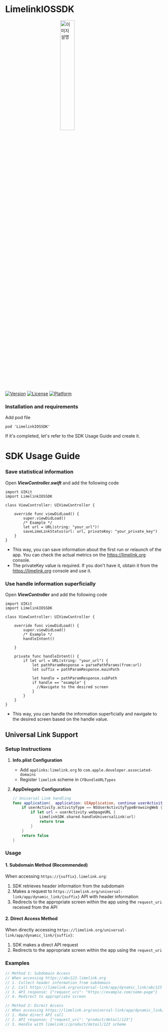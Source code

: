 # LimelinkIOSSDK
<img src="https://limelink.org/assets/default_lime-C14nNSvc.svg" alt="이미지 설명" style="display: block; margin-left: auto; margin-right: auto; width: 30%;">


[![Version](https://img.shields.io/cocoapods/v/LimelinkIOSSDK.svg?style=flat)](https://cocoapods.org/pods/LimelinkIOSSDK)
[![License](https://img.shields.io/cocoapods/l/LimelinkIOSSDK.svg?style=flat)](https://cocoapods.org/pods/LimelinkIOSSDK)
[![Platform](https://img.shields.io/cocoapods/p/LimelinkIOSSDK.svg?style=flat)](https://cocoapods.org/pods/LimelinkIOSSDK)

### Installation and requirements
Add pod file
```
pod 'LimelinkIOSSDK'
```

If it's completed, let's refer to the SDK Usage Guide and create it.


# SDK Usage Guide
### Save statistical information
Open ***ViewController.swift*** and add the following code
```
import UIKit
import LimelinkIOSSDK

class ViewController: UIViewController {

    override func viewDidLoad() {
        super.viewDidLoad()
        /* Example */
        let url = URL(string: "your_url")!
        saveLimeLinkStatus(url: url, privateKey: "your_private_key")
    }
}
```
- This way, you can save information about the first run or relaunch of the app. You can check the actual metrics on the https://limelink.org console.
- The privateKey value is required. If you don't have it, obtain it from the https://limelink.org console and use it.

### Use handle information superficially
Open ***ViewController*** and add the following code

```
import UIKit
import LimelinkIOSSDK

class ViewController: UIViewController {

    override func viewDidLoad() {
        super.viewDidLoad()
        /* Example */
        handleIntent()

    }
    
    private func handleIntent() {
        if let url = URL(string: "your_url") {
            let pathParamResponse = parsePathParams(from:url)
            let suffix = pathParamResponse.mainPath

            let handle = pathParamResponse.subPath
            if handle == "example" {
              //Navigate to the desired screen
            }
        }
    }
}
```


- This way, you can handle the information superficially and navigate to the desired screen based on the handle value.

## Universal Link Support

### Setup Instructions

1. **Info.plist Configuration**
   - Add `applinks:limelink.org` to `com.apple.developer.associated-domains`
   - Register `limelink` scheme in `CFBundleURLTypes`

2. **AppDelegate Configuration**
   ```swift
   // Universal Link handling
   func application(_ application: UIApplication, continue userActivity: NSUserActivity, restorationHandler: @escaping ([UIUserActivityRestoring]?) -> Void) -> Bool {
       if userActivity.activityType == NSUserActivityTypeBrowsingWeb {
           if let url = userActivity.webpageURL {
               LimelinkSDK.shared.handleUniversalLink(url)
               return true
           }
       }
       return false
   }
   ```

### Usage

#### 1. Subdomain Method (Recommended)
When accessing `https://{suffix}.limelink.org`:

1. SDK retrieves header information from the subdomain
2. Makes a request to `https://limelink.org/universal-link/app/dynamic_link/{suffix}` API with header information
3. Redirects to the appropriate screen within the app using the `request_uri` received from the API

#### 2. Direct Access Method
When directly accessing `https://limelink.org/universal-link/app/dynamic_link/{suffix}`:

1. SDK makes a direct API request
2. Redirects to the appropriate screen within the app using the `request_uri`

### Examples

```swift
// Method 1: Subdomain Access
// When accessing https://abc123.limelink.org
// 1. Collect header information from subdomain
// 2. Call https://limelink.org/universal-link/app/dynamic_link/abc123 API
// 3. API response: {"request_uri": "https://example.com/some-page"}
// 4. Redirect to appropriate screen

// Method 2: Direct Access
// When accessing https://limelink.org/universal-link/app/dynamic_link/abc123
// 1. Make direct API call
// 2. API response: {"request_uri": "product/detail/123"}
// 3. Handle with limelink://product/detail/123 scheme
```
